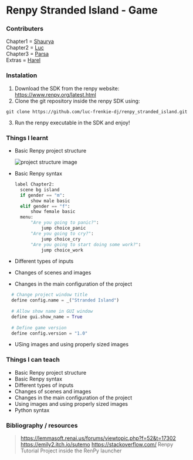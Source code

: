 # Renpy Stranded Island - Game
### Contributers
Chapter1 =  [Shaurya](https://github.com/DHASSWAGGER) <br>
Chapter2 = [Luc](https://github.com/luc-frenkie-dj) <br>
Chapter3 = [Parsa](https://github.com/ParsaThsi) <br>
Extras = [Harel](https://github.com/poo-goblin) <br>

### Instalation
1. Download the SDK from the renpy website: https://www.renpy.org/latest.html
2. Clone the git repository inside the renpy SDK using:
```
git clone https://github.com/luc-frenkie-dj/renpy_stranded_island.git
```
3. Run the renpy executable in the SDK and enjoy!

### Things I learnt
- Basic Renpy project structure
    
  ![project structure image](http://pm1.narvii.com/7114/b9fb2f5fdee08cbd15c95a6986a32e734f49b78ar1-1061-890v2_uhq.jpg)
    
- Basic Renpy syntax

  ```python
  label Chapter2:
    scene bg island
    if gender == "m":
        show male basic
    elif gender == "f":
        show female basic
    menu:
        "Are you going to panic?":
            jump choice_panic
        "Are you going to cry?":
            jump choice_cry
        "Are you going to start doing some work?":
            jump choice_work
  ```

- Different types of inputs
- Changes of scenes and images
- Changes in the main configuration of the project

```python
  # Change project window title
  define config.name = _("Stranded Island")
  
  # Allow show name in GUI window
  define gui.show_name = True
  
  # Define game version
  define config.version = "1.0"

```

- USing images and using properly sized images

### Things I can teach
- Basic Renpy project structure
- Basic Renpy syntax
- Different types of inputs
- Changes of scenes and images
- Changes in the main configuration of the project
- Using images and using properly sized images
- Python syntax

### Bibliography / resources
> https://lemmasoft.renai.us/forums/viewtopic.php?f=52&t=17302 <br>
> https://emily2.itch.io/sutemo
> https://stackoverflow.com/
> Renpy Tutorial Project inside the RenPy launcher

